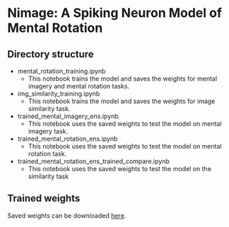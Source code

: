 # Nimage: A Spiking Neuron Model of Mental Rotation

## Directory structure
- mental_rotation_training.ipynb 
  - This notebook trains the model and saves the weights for mental imagery and mental rotation tasks.
- img_similarity_training.ipynb
  - This notebook trains the model and saves the weights for image similarity task.
- trained_mental_imagery_ens.ipynb
  - This notebook uses the saved weights to test the model on mental imagery task.
- trained_mental_rotation_ens.ipynb
  - This notebook uses the saved weights to test the model on mental rotation task.
- trained_mental_rotation_ens_trained_compare.ipynb
  - This notebook uses the saved weights to test the model on the similarity task


## Trained weights
Saved weights can be downloaded [here](https://cmailcarletonca-my.sharepoint.com/:f:/g/personal/oliviaperryman_cmail_carleton_ca/Evq7Ux_KFxlDqW8jKGXWtbMBb3cgAAiKowhwYgqE-CiOgg?e=Xm0J6s).
